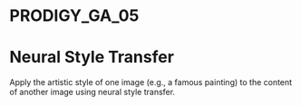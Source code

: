 # PRODIGY_GA_05

# Neural Style Transfer

Apply the artistic style of one image (e.g., a famous painting) to the content of another image using neural style transfer.

